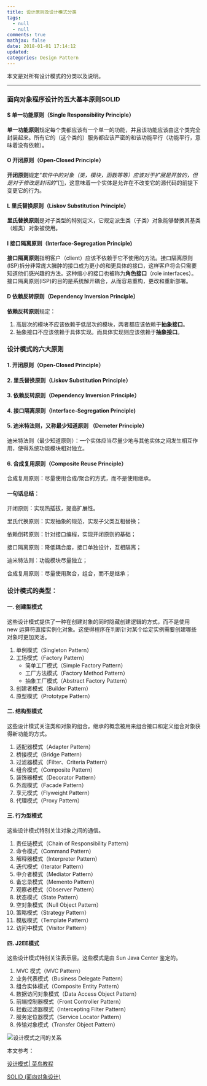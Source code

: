 ```yaml
---
title: 设计原则及设计模式分类
tags:
  - null
  - null
comments: true
mathjax: false
date: 2018-01-01 17:14:12
updated:
categories: Design Pattern
---
```


本文是对所有设计模式的分类以及说明。

<!-- more -->

---

### 面向对象程序设计的五大基本原则SOLID

#### S 单一功能原则（Single Responsibility Principle）

**单一功能原则**规定每个类都应该有一个单一的功能，并且该功能应该由这个类完全封装起来。所有它的（这个类的）服务都应该严密的和该功能平行（功能平行，意味着没有依赖）。

#### O 开闭原则（Open-Closed Principle）

**开闭原则**规定“*软件中的对象（类，模块，函数等等）应该对于扩展是开放的，但是对于修改是封闭的*”[[1\]](https://zh.wikipedia.org/wiki/%E5%BC%80%E9%97%AD%E5%8E%9F%E5%88%99#cite_note-1)，这意味着一个实体是允许在不改变它的源代码的前提下变更它的行为。

#### L 里氏替换原则（Liskov Substitution Principle）

**里氏替换原则**是对子类型的特别定义，它规定派生类（子类）对象能够替换其基类（超类）对象被使用。

#### I 接口隔离原则（Interface-Segregation Principle)

**接口隔离原则**指明客户（client）应该不依赖于它不使用的方法。接口隔离原则(ISP)拆分非常庞大臃肿的接口成为更小的和更具体的接口，这样客户将会只需要知道他们感兴趣的方法。这种缩小的接口也被称为**角色接口**（role interfaces）。接口隔离原则(ISP)的目的是系统解开耦合，从而容易重构，更改和重新部署。

#### D 依赖反转原则（Dependency Inversion Principle）

**依赖反转原则**规定：

1. 高层次的模块不应该依赖于低层次的模块，两者都应该依赖于**抽象接口**。
2. 抽象接口不应该依赖于具体实现。而具体实现则应该依赖于**抽象接口**。



### 设计模式的六大原则

#### 1. 开闭原则（Open-Closed Principle）

#### 2. 里氏替换原则（Liskov Substitution Principle）

#### 3. 依赖反转原则（Dependency Inversion Principle）

#### 4. 接口隔离原则（Interface-Segregation Principle)

#### 5. 迪米特法则，又称最少知道原则 （Demeter Principle）

迪米特法则（最少知道原则）：一个实体应当尽量少地与其他实体之间发生相互作用，使得系统功能模块相对独立。

#### 6. 合成复用原则（Composite Reuse Principle）

合成复用原则：尽量使用合成/聚合的方式，而不是使用继承。

#### 一句话总结：

开闭原则：实现热插拔，提高扩展性。

里氏代换原则：实现抽象的规范，实现子父类互相替换；

依赖倒转原则：针对接口编程，实现开闭原则的基础；

接口隔离原则：降低耦合度，接口单独设计，互相隔离；

迪米特法则：功能模块尽量独立；

合成复用原则：尽量使用聚合，组合，而不是继承；



### 设计模式的类型：

#### 一. 创建型模式

这些设计模式提供了一种在创建对象的同时隐藏创建逻辑的方式，而不是使用 new 运算符直接实例化对象。这使得程序在判断针对某个给定实例需要创建哪些对象时更加灵活。

1. 单例模式（Singleton Pattern）
2. 工场模式（Factory Pattern）
   - 简单工厂模式（Simple Factory Pattern）
   - 工厂方法模式（Factory Method Pattern）
   - 抽象工厂模式（Abstract Factory Pattern）
3. 创建者模式（Builder Pattern）
4. 原型模式（Prototype Pattern）


#### 二. 结构型模式

这些设计模式关注类和对象的组合。继承的概念被用来组合接口和定义组合对象获得新功能的方式。

1. 适配器模式（Adapter Pattern）
2. 桥接模式（Bridge Pattern）
3. 过滤器模式（Filter、Criteria Pattern）
4. 组合模式（Composite Pattern）
5. 装饰器模式（Decorator Pattern）
6. 外观模式（Facade Pattern）
7. 享元模式（Flyweight Pattern）
8. 代理模式（Proxy Pattern）



#### 三. 行为型模式

这些设计模式特别关注对象之间的通信。

1. 责任链模式（Chain of Responsibility Pattern）
2. 命令模式（Command Pattern）
3. 解释器模式（Interpreter Pattern）
4. 迭代模式（Iterator Pattern）
5. 中介者模式（Mediator Pattern）
6. 备忘录模式（Memento Pattern）
7. 观察者模式（Observer Pattern）
8. 状态模式（State Pattern）
9. 空对象模式（Null Object Pattern）
10. 策略模式（Strategy Pattern）
11. 模版模式（Template Pattern）
12. 访问中模式（Visitor Pattern）



#### 四. J2EE模式

这些设计模式特别关注表示层。这些模式是由 Sun Java Center 鉴定的。 

1. MVC 模式（MVC Pattern）
2. 业务代表模式（Business Delegate Pattern）
3. 组合实体模式（Composite Entity Pattern）
4. 数据访问对象模式（Data Access Object Pattern）
5. 前端控制器模式（Front Controller Pattern）
6. 拦截过滤器模式（Intercepting Filter Pattern）
7. 服务定位器模式（Service Locator Pattern）
8. 传输对象模式（Transfer Object Pattern）

![设计模式之间的关系](设计模式之间的关系)

本文参考：

[设计模式| 菜鸟教程](http://www.runoob.com/design-pattern/design-pattern-tutorial.html)

[SOLID (面向对象设计)](https://zh.wikipedia.org/wiki/SOLID_(%E9%9D%A2%E5%90%91%E5%AF%B9%E8%B1%A1%E8%AE%BE%E8%AE%A1))

